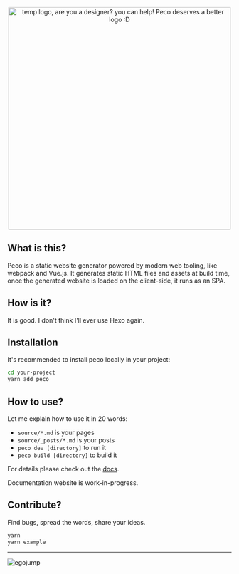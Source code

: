 <p align="center">
<img src="https://cdn.rawgit.com/egoist/fde30f7f3eae29d66b52736367f0267c/raw/95fe77f4401a2df004094d7ef8d1e3d93de98480/peco.svg" alt="temp logo, are you a designer? you can help! Peco deserves a better logo :D" width="500"></p>


## What is this?

Peco is a static website generator powered by modern web tooling, like webpack and Vue.js. It generates static HTML files and assets at build time, once the generated website is loaded on the client-side, it runs as an SPA.

## How is it?

It is good. I don't think I'll ever use Hexo again.

## Installation

It's recommended to install peco locally in your project:

```bash
cd your-project
yarn add peco
```

## How to use?

Let me explain how to use it in 20 words:

- `source/*.md` is your pages
- `source/_posts/*.md` is your posts
- `peco dev [directory]` to run it
- `peco build [directory]` to build it

For details please check out the [docs](./docs).

Documentation website is work-in-progress.

## Contribute?

Find bugs, spread the words, share your ideas.

```bash
yarn
yarn example
```

---

<img src="https://cdn.rawgit.com/egoist/abf92e5f6adfa4cbb47651c1cdb3630d/raw/8c2b6488e353c2b6ca79cce4b15f0f43493aedb6/egojump.svg" alt="egojump">
